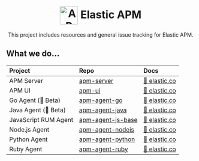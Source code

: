 <h1 align='center'><img src='https://s3.brnbw.com/icon-apm-bb-hVa5dfgvZw.svg' alt='APM' width='48' valign='middle' /> Elastic APM</h1>

<p align='center'>This project includes resources and general issue tracking for Elastic APM.</p>

## What we do…

| Project              | Repo                  | Docs                                    |
| :-                   | :-                    | :-                                      |
| APM Server           | [apm-server][]        | [📘 elastic.co][apm-server-docs]        |
| APM UI               | [apm-ui][]            | [📘 elastic.co][apm-ui-docs]            |
| Go Agent (🚧 Beta)   | [apm-agent-go][]      | [📘 elastic.co][apm-agent-go-docs]      |
| Java Agent (🚧 Beta) | [apm-agent-java][]    | [📘 elastic.co][apm-agent-java-docs]    |
| JavaScript RUM Agent | [apm-agent-js-base][] | [📘 elastic.co][apm-agent-js-base-docs] |
| Node.js Agent        | [apm-agent-nodejs][]  | [📘 elastic.co][apm-agent-nodejs-docs]  |
| Python Agent         | [apm-agent-python][]  | [📘 elastic.co][apm-agent-python-docs]  |
| Ruby Agent           | [apm-agent-ruby][]    | [📘 elastic.co][apm-agent-ruby-docs]    |


[apm-server]: https://github.com/elastic/apm-server
[apm-ui]: https://github.com/elastic/kibana/tree/master/x-pack/plugins/apm
[apm-ui-docs]: https://www.elastic.co/guide/en/kibana/current/xpack-apm.html
[apm-server-docs]: https://www.elastic.co/guide/en/apm/server/current/index.html
[apm-agent-go-docs]: https://www.elastic.co/guide/en/apm/agent/go/current/index.html
[apm-agent-go]: https://github.com/elastic/apm-agent-go
[apm-agent-java-docs]: https://www.elastic.co/guide/en/apm/agent/java/current/index.html
[apm-agent-java]: https://github.com/elastic/apm-agent-java
[apm-agent-js-base-docs]: https://www.elastic.co/guide/en/apm/agent/js-base/current/index.html
[apm-agent-js-base]: https://github.com/elastic/apm-agent-js-base
[apm-agent-nodejs-docs]: https://www.elastic.co/guide/en/apm/agent/nodejs/current/index.html
[apm-agent-nodejs]: https://github.com/elastic/apm-agent-nodejs
[apm-agent-python-docs]: https://www.elastic.co/guide/en/apm/agent/python/current/index.html
[apm-agent-python]: https://github.com/elastic/apm-agent-python
[apm-agent-ruby-docs]: https://www.elastic.co/guide/en/apm/agent/ruby/current/index.html
[apm-agent-ruby]: https://github.com/elastic/apm-agent-ruby
